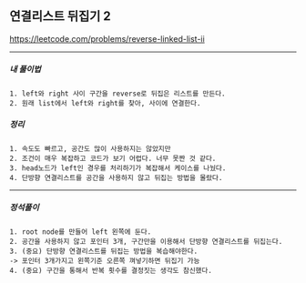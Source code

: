 ## 연결리스트 뒤집기 2

https://leetcode.com/problems/reverse-linked-list-ii

---

<h5>내 풀이법</h5>

    1. left와 right 사이 구간을 reverse로 뒤집은 리스트를 만든다.
    2. 원래 list에서 left와 right를 찾아, 사이에 연결한다.

<h5>정리</h5>

    1. 속도도 빠르고, 공간도 많이 사용하지는 않았지만
    2. 조건이 매우 복잡하고 코드가 보기 어렵다. 너무 못짠 것 같다.
    3. head노드가 left인 경우를 처리하기가 복잡해서 케이스를 나눴다.
    4. 단방향 연결리스트를 공간을 사용하지 않고 뒤집는 방법을 몰랐다.

---

<h5>정석풀이</h5>

    1. root node를 만들어 left 왼쪽에 둔다.
    2. 공간을 사용하지 않고 포인터 3개, 구간만을 이용해서 단방향 연결리스트를 뒤집는다.
    3. (중요) 단방향 연결리스트를 뒤집는 방법을 복습해야한다.
    -> 포인터 3개가지고 왼쪽기준 오른쪽 껴넣기하면 뒤집기 가능
    4. (중요) 구간을 통해서 반복 횟수를 결정짓는 생각도 참신했다.

